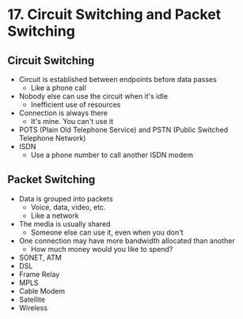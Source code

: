 # 17. Circuit Switching and Packet Switching

## Circuit Switching

* Circuit is established between endpoints before data passes
  * Like a phone call
* Nobody else can use the circuit when it's idle
  * Inefficient use of resources
* Connection is always there
  * It's mine. You can't use it
* POTS (Plain Old Telephone Service) and PSTN (Public Switched Telephone Network)
* ISDN
  * Use a phone number to call another ISDN modem

## Packet Switching

* Data is grouped into packets
  * Voice, data, video, etc.
  * Like a network
* The media is usually shared
  * Someone else can use it, even when you don't
* One connection may have more bandwidth allocated than another
  * How much money would you like to spend?
* SONET, ATM
* DSL
* Frame Relay
* MPLS
* Cable Modem
* Satellite
* Wireless
